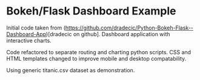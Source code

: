 # Bokeh/Flask Dashboard Example

Initial code taken from (https://github.com/dradecic/Python-Bokeh-Flask--Dashboard-App)[dradecic on github]. Dashboard application with interactive charts. 

Code refactored to separate routing and charting python scripts. CSS and HTML templates changed to improve mobile and desktop compatability.

Using generic titanic.csv dataset as demonstration.